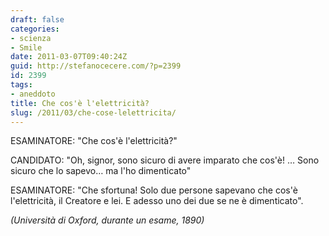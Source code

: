 ```yaml
---
draft: false
categories:
- scienza
- Smile
date: 2011-03-07T09:40:24Z
guid: http://stefanocecere.com/?p=2399
id: 2399
tags:
- aneddoto
title: Che cos'è l'elettricità?
slug: /2011/03/che-cose-lelettricita/
---
```


ESAMINATORE: "Che cos'è l'elettricità?"
  
CANDIDATO: "Oh, signor, sono sicuro di avere imparato che cos'è! … Sono sicuro che lo sapevo… ma l'ho dimenticato"
  
ESAMINATORE: "Che sfortuna! Solo due persone sapevano che cos'è l'elettricità, il Creatore e lei. E adesso uno dei due se ne è dimenticato".
  
_(Università di Oxford, durante un esame, 1890)_